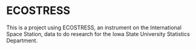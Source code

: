 # ECOSTRESS
This is a project using ECOSTRESS, an instrument on the International Space Station, data to do research for the Iowa State University Statistics Department.
